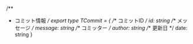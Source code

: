 /**
 * コミット情報
 */
export type TCommit = {
  /** コミットID */
  id: string
  /** メッセージ */
  message: string
  /** コミッター */
  author: string
  /** 更新日 */
  date: string
}